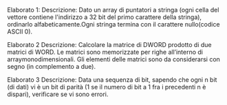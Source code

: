 Elaborato 1:
Descrizione: Dato un array di puntatori a stringa (ogni cella del vettore contiene l'indirizzo a 32 bit del primo carattere della stringa), ordinarlo alfabeticamente.Ogni stringa termina con il carattere nullo(codice ASCII 0).

Elaborato 2
Descrizione: Calcolare la matrice di DWORD prodotto di due matrici di WORD. Le matrici sono memorizzate per righe all’interno di arraymonodimensionali. Gli elementi delle matrici sono da considerarsi con segno (in complemento a due).

Elaborato 3
Descrizione: Data una sequenza di bit, sapendo che ogni n bit (di dati) vi è un bit di parità (1 se il numero di bit a 1 fra i precedenti n è dispari), verificare se vi sono errori.